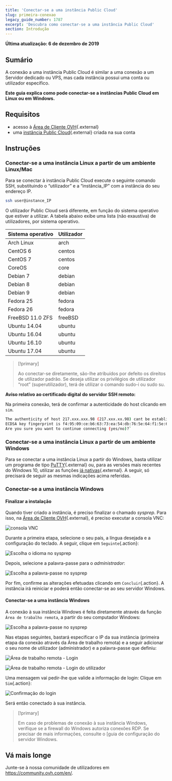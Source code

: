```yaml
---
title: 'Conectar-se a uma instância Public Cloud'
slug: primeira-conexao
legacy_guide_number: 1787
excerpt: 'Descubra como conectar-se a uma instância Public Cloud'
section: Introdução
---
```


**Última atualização: 6 de dezembro de 2019**

## Sumário

A conexão a uma instância Public Cloud é similar a uma conexão a um Servidor dedicado ou VPS, mas cada instância possui uma conta ou utilizador específico.

**Este guia explica como pode conectar-se a instâncias Public Cloud em Linux ou em Windows.**

## Requisitos

* acesso à [Área de Cliente OVH](https://www.ovh.com/auth/?action=gotomanager){.external}
* uma [instância Public Cloud](https://www.ovhcloud.com/pt/public-cloud/){.external} criada na sua conta

## Instruções

### Conectar-se a uma instância Linux a partir de um ambiente Linux/Mac

Para se conectar à instância Public Cloud execute o seguinte comando SSH, substituindo o “utilizador” e a “instância_IP” com a instância do seu endereço IP.

```sh
ssh user@instance_IP
```

O utilizador Public Cloud será diferente, em função do sistema operativo que estiver a utilizar. A tabela abaixo exibe uma lista (não exaustiva) de utilizadores, por sistema operativo.

|Sistema operativo|Utilizador|
|---|---|
|Arch Linux|arch|
|CentOS 6|centos|
|CentOS 7|centos|
|CoreOS|core|
|Debian 7|debian|
|Debian 8|debian|
|Debian 9|debian|
|Fedora 25|fedora|
|Fedora 26|fedora|
|FreeBSD 11.0 ZFS|freeBSD|
|Ubuntu 14.04|ubuntu|
|Ubuntu 16.04|ubuntu|
|Ubuntu 16.10|ubuntu|
|Ubuntu 17.04|ubuntu|

> [!primary]
>
> Ao conectar-se diretamente, são-lhe atribuídos por defeito os direitos de utilizador padrão. Se deseja utilizar os privilégios de utilizador “root” (superutilizador), terá de utilizar o comando sudo-i ou sudo su.
>


**Aviso relativo ao certificado digital do servidor SSH remoto:**

Na primeira conexão, terá de confirmar a autenticidade do host clicando em `sim`.

```sh
The authenticity of host 217.xxx.xxx.98 (217.xxx.xx.98) cant be established.
ECDSA key fingerprint is f4:95:09:ce:b6:63:73:ea:54:db:76:5e:64:f1:5e:6d.
Are you sure you want to continue connecting (yes/no)?`
```


### Conectar-se a uma instância Linux a partir de um ambiente Windows

Para se conectar a uma instância Linux a partir do Windows, basta utilizar um programa de tipo [PuTTY](https://www.putty.org/){.external} ou, para as versões mais recentes do Windows 10, utilizar as funções [já nativas](https://docs.microsoft.com/pt-br/windows/wsl/about){.external}. A seguir, só precisará de seguir as mesmas indicações acima referidas.


### Conectar-se a uma instância Windows

#### Finalizar a instalação

Quando tiver criado a instância, é preciso finalizar o chamado *sysprep*. Para isso, na [Área de Cliente OVH](https://www.ovh.com/auth/?action=gotomanager){.external}, é preciso executar a consola VNC:

![consola VNC](images/vnc_console.png)

Durante a primeira etapa, selecione o seu país, a língua desejada e a configuração do teclado. A seguir, clique em `Seguinte`{.action}:

![Escolha o idioma no sysprep](images/sysprep_first_step.png)

Depois, selecione a palavra-passe para o *administrador*:

![Escolha a palavra-passe no sysprep](images/sysprep_password.png)

Por fim, confirme as alterações efetuadas clicando em `Concluir`{.action}. A instância irá reiniciar e poderá então conectar-se ao seu servidor Windows.


#### Conectar-se a uma instância Windows

A conexão à sua instância Windows é feita diretamente através da função `Área de trabalho remota`, a partir do seu computador Windows: 

![Escolha a palavra-passe no sysprep](images/remote_desktop.png)

Nas etapas seguintes, bastará especificar o IP da sua instância (primeira etapa da conexão através da Área de trabalho remota) e a seguir adicionar o seu nome de utilizador (administrador) e a palavra-passe que definiu:

![Área de trabalho remota - Login](images/remote_desktop_connection_IP.png)

![Área de trabalho remota - Login do utilizador](images/remote_desktop_connection_user.png)

Uma mensagem vai pedir-lhe que valide a informação de login: Clique em `Sim`{.action}:

![Confirmação do login](images/connection_validation.png)

Será então conectado à sua instância.

> [!primary]
>
> Em caso de problemas de conexão à sua instância Windows, verifique se a firewall do Windows autoriza conexões RDP. Se precisar de mais informações, consulte o [guia de configuração do servidor Windows.
> 


## Vá mais longe

Junte-se à nossa comunidade de utilizadores em <https://community.ovh.com/en/>.

